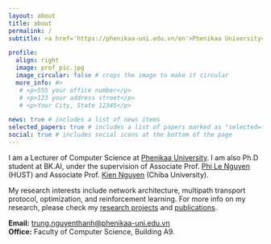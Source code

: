 ```yaml
---
layout: about
title: about
permalink: /
subtitle: <a href='https://phenikaa-uni.edu.vn/en'>Phenikaa University</a>. Hanoi, Vietnam.

profile:
  align: right
  image: prof_pic.jpg
  image_circular: false # crops the image to make it circular
  more_info: #>
   # <p>555 your office number</p>
   # <p>123 your address street</p>
   # <p>Your City, State 12345</p>

news: true # includes a list of news items
selected_papers: true # includes a list of papers marked as "selected={true}"
social: true # includes social icons at the bottom of the page
---
```


I am a Lecturer of Computer Science at [Phenikaa University](https://phenikaa-uni.edu.vn/en). I am also Ph.D student at BK.AI, under the supervision of Associate Prof. [Phi Le Nguyen](https://users.soict.hust.edu.vn/lenp/) (HUST) and Associate Prof. [Kien Nguyen](https://www.s-lab.nd.chiba-u.jp/nguyen/) (Chiba University).

My research interests include network architecture, multipath transport protocol, optimization, and reinforcement learning. For more info on my research, please check my [research projects](/_projects/) and [publications](/publications/).

**Email:** [trung.nguyenthanh@phenikaa-uni.edu.vn](mailto:trung.nguyenthanh@phenikaa-uni.edu.vn)<br/>
**Office:** Faculty of Computer Science, Building A9.
